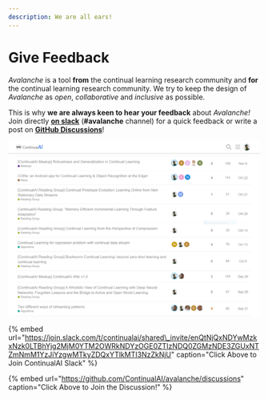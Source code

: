 ```yaml
---
description: We are all ears!
---
```


# Give Feedback

_Avalanche_ is a tool **from** the continual learning research community and **for** the continual learning research community. We try to keep the design of _Avalanche_ as _open_, _collaborative_ and _inclusive_ as possible.  
  
This is why **we are always keen to hear your feedback** about _Avalanche!_ Join directly [**on slack**](https://join.slack.com/t/continualai/shared_invite/enQtNjQxNDYwMzkxNzk0LTBhYjg2MjM0YTM2OWRkNDYzOGE0ZTIzNDQ0ZGMzNDE3ZGUxNTZmNmM1YzJiYzgwMTkyZDQxYTlkMTI3NzZkNjU) \(**\#avalanche** channel\) for a quick feedback or write a post on [**GitHub Discussions**](https://github.com/ContinualAI/avalanche/discussions)!

![The ContinualAI Forum](../.gitbook/assets/forum.png)

{% embed url="https://join.slack.com/t/continualai/shared\_invite/enQtNjQxNDYwMzkxNzk0LTBhYjg2MjM0YTM2OWRkNDYzOGE0ZTIzNDQ0ZGMzNDE3ZGUxNTZmNmM1YzJiYzgwMTkyZDQxYTlkMTI3NzZkNjU" caption="Click Above to Join ContinualAI Slack" %}

{% embed url="https://github.com/ContinualAI/avalanche/discussions" caption="Click Above to Join the Discussion!" %}



